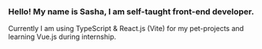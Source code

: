 ### Hello! My name is Sasha, I am self-taught front-end developer. 

Currently I am using TypeScript & React.js (Vite) for my pet-projects and learning Vue.js during internship. 

